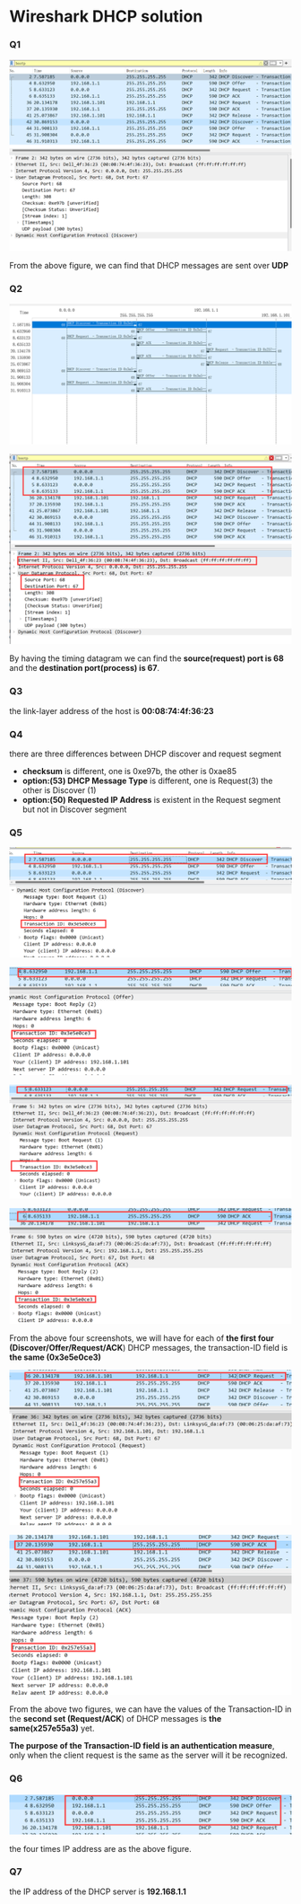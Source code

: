 # Wireshark DHCP solution

### Q1

![](imgs/img1.png)

From the above figure, we can find that DHCP messages are sent over **UDP**

### Q2

![](imgs/img2.png)

![](imgs/img3.png)

By having the timing datagram we can find the **source(request) port is 68** and the **destination port(process) is 67**.

### Q3

the link-layer address of the host is **00:08:74:4f:36:23**

### Q4

there are three differences between DHCP discover and request segment 

- **checksum** is different, one is 0xe97b, the other is 0xae85
- **option:(53) DHCP Message Type** is different, one is Request(3) the other is Discover (1)
- **option:(50) Requested IP Address** is existent in the Request segment but not in Discover segment 

### Q5

![](imgs/img4.png)

![](imgs/img5.png)

![](imgs/img6.png)

![](imgs/img7.png)

From the above four screenshots, we will have for each of **the first four (Discover/Offer/Request/ACK**) DHCP messages, the transaction-ID field is **the same (0x3e5e0ce3)**

![](imgs/img8.png)

![](imgs/img9.png)

From the above two figures, we can have the values of the  Transaction-ID in the **second set (Request/ACK**) of DHCP messages is **the same(x257e55a3)** yet.

**The purpose of the Transaction-ID field is an authentication measure**, only when the client request is the same as the server will it be recognized.

### Q6

![](imgs/img10.png)

the four times IP address are as the above figure.

### Q7

the IP address of the DHCP server is **192.168.1.1**

